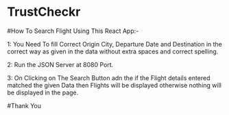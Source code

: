 # TrustCheckr

#How To Search Flight Using This React App:-

1: You Need To fill Correct Origin City, Departure Date and Destination in the correct way as given in the data without extra spaces and correct spelling.

2: Run the JSON Server at 8080 Port.

3: On Clicking on The Search Button adn the if the Flight details entered matched the given Data then Flights will be displayed otherwise nothing will be displayed in the page.

#Thank You 